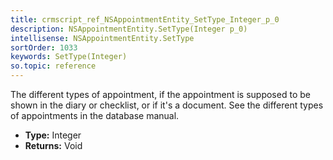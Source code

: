 ```yaml
---
title: crmscript_ref_NSAppointmentEntity_SetType_Integer_p_0
description: NSAppointmentEntity.SetType(Integer p_0)
intellisense: NSAppointmentEntity.SetType
sortOrder: 1033
keywords: SetType(Integer)
so.topic: reference
---
```



The different types of appointment, if the appointment is supposed to be shown in the diary or checklist, or if it's a document. See the different types of appointments in the database manual.



* **Type:** Integer
* **Returns:** Void


